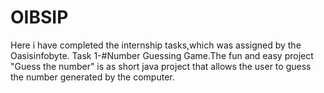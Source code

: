 # OIBSIP
Here i have completed the internship tasks,which was assigned by the Oasisinfobyte.
Task 1-#Number Guessing Game.The fun and easy project "Guess the number" is as short java project that allows the user to guess the number generated by the computer.
